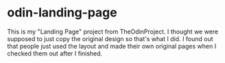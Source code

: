 # odin-landing-page
This is my "Landing Page" project from TheOdinProject.
I thought we were supposed to just copy the original design so that's what I did. I found out that people just used the layout and made their own original pages when I checked them out after I finished.